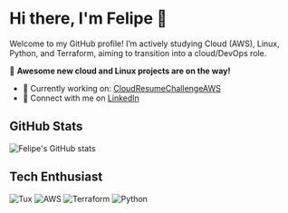 # Hi there, I'm Felipe 👋

Welcome to my GitHub profile! I’m actively studying Cloud (AWS), Linux, Python, and Terraform, aiming to transition into a cloud/DevOps role.

🚀 **Awesome new cloud and Linux projects are on the way!**

- 🌱 Currently working on: [CloudResumeChallengeAWS](https://github.com/felipecostacouto?tab=repositories#:~:text=CloudResumeChallengeAWS)
- 💬 Connect with me on [LinkedIn](https://www.linkedin.com/in/felipecostacouto/)

## GitHub Stats

![Felipe's GitHub stats](https://github-readme-stats.vercel.app/api?username=felipecostacouto&show_icons=true&hide_title=true&hide=prs&count_private=true&theme=radical)

## Tech Enthusiast

![Tux](https://img.shields.io/badge/Linux-Tux-black?style=flat&logo=linux&logoColor=white) ![AWS](https://img.shields.io/badge/AWS-Cloud%20Computing-232F3E?style=flat&logo=amazon-aws&logoColor=white) ![Terraform](https://img.shields.io/badge/Terraform-8C3D8B?style=flat&logo=terraform&logoColor=white) ![Python](https://img.shields.io/badge/Python-Programming%20Language-306998?style=flat&logo=python&logoColor=white)
